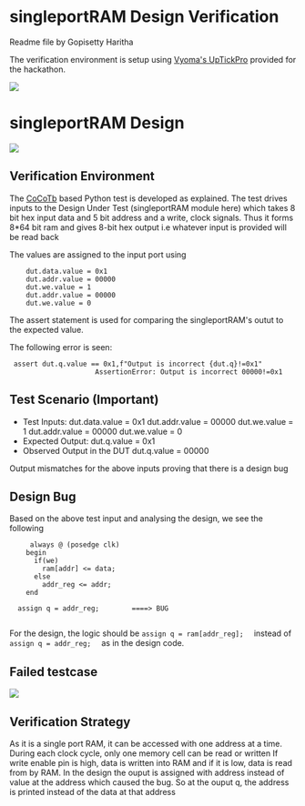# singleportRAM Design Verification

Readme file by Gopisetty Haritha

The verification environment is setup using [Vyoma's UpTickPro](https://vyomasystems.com) provided for the hackathon.


![](https://user-images.githubusercontent.com/83575446/182152035-cb0c54fb-fc6d-45ea-876c-f5eaf4cfc0ba.png)

# singleportRAM Design

![](https://user-images.githubusercontent.com/83575446/182157708-e1574277-8feb-40ce-90a0-1c7a6f3d6cf9.jpg)

## Verification Environment

The [CoCoTb](https://www.cocotb.org/) based Python test is developed as explained. The test drives inputs to the Design Under Test (singleportRAM module here) which takes 8 bit hex input data and 5 bit address and a write, clock signals. Thus it forms 8*64 bit ram  and gives 8-bit hex output i.e whatever input is provided will be read back

The values are assigned to the input port using 
```
    dut.data.value = 0x1
    dut.addr.value = 00000
    dut.we.value = 1
    dut.addr.value = 00000
    dut.we.value = 0
```

The assert statement is used for comparing the singleportRAM's outut to the expected value.


The following error is seen:
```
 assert dut.q.value == 0x1,f"Output is incorrect {dut.q}!=0x1"
                     AssertionError: Output is incorrect 00000!=0x1
```

## Test Scenario **(Important)**
- Test Inputs:
    dut.data.value = 0x1
    dut.addr.value = 00000
    dut.we.value = 1
    dut.addr.value = 00000
    dut.we.value = 0
- Expected Output: dut.q.value = 0x1
- Observed Output in the DUT dut.q.value = 00000

Output mismatches for the above inputs proving that there is a design bug

## Design Bug
Based on the above test input and analysing the design, we see the following

```
     always @ (posedge clk)
    begin
      if(we)
        ram[addr] <= data;
      else
        addr_reg <= addr; 
    end
 
  assign q = addr_reg;        ====> BUG
               
```
For the design, the logic should be ``assign q = ram[addr_reg];  `` instead of ``assign q = addr_reg;  `` as in the design code.

## Failed testcase


![](https://user-images.githubusercontent.com/83575446/182150353-803f68b4-136c-4d2a-92af-d3f3e9fe52ea.png)


## Verification Strategy

As it is a single port RAM, it can be accessed with one address at a time. During each clock cycle, only one memory cell can be read or written If write enable pin is high, data is written into RAM and if it is low, data is read from by RAM. In the design the ouput is assigned with address instead of value at the address which caused the bug. So at the ouput q, the address is printed instead of the data at that address


